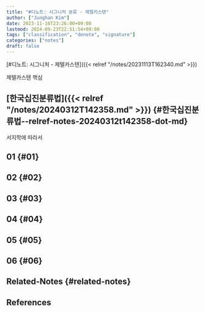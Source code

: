 ```yaml
---
title: "#디노트: 시그니처 분류 - 제텔카스텐"
author: ["Junghan Kim"]
date: 2023-11-16T23:26:00+09:00
lastmod: 2024-09-23T22:51:54+09:00
tags: ["classification", "denote", "signature"]
categories: ["notes"]
draft: false
---
```


[#디노트: 시그니처 - 제텔카스텐]({{< relref "/notes/20231113T162340.md" >}})

제텔카스텐 핵심


## [한국십진분류법]({{< relref "/notes/20240312T142358.md" >}}) {#한국십진분류법--relref-notes-20240312t142358-dot-md}

서지학에 따라서


## 01 {#01}


## 02 {#02}


## 03 {#03}


## 04 {#04}


## 05 {#05}


## 06 {#06}


## Related-Notes {#related-notes}

## References

<style>.csl-entry{text-indent: -1.5em; margin-left: 1.5em;}</style><div class="csl-bib-body">
</div>
